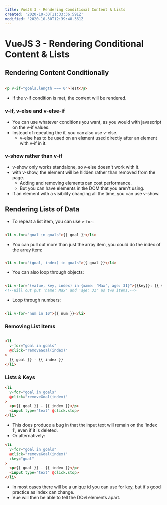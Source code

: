 ```yaml
---
title: VueJS 3 - Rendering Conditional Content & Lists
created: '2020-10-30T11:33:36.591Z'
modified: '2020-10-30T12:39:48.361Z'
---
```


# VueJS 3 - Rendering Conditional Content & Lists

## Rendering Content Conditionally

```html

<p v-if="goals.length === 0">Test</p>

```
* If the v-if condition is met, the content will be rendered.

### v-if, v-else and v-else-if

* You can use whatever conditions you want, as you would with javascript on the v-if values.
* Instead of repeating the if, you can also use v-else.
  * v-else has to be used on an element used directly after an element with v-if in it.

### v-show rather than v-if

* v-show only works standalone, so v-else doesn't work with it.
* with v-show, the element will be hidden rather than removed from the page.
  * Adding and removing elements can cost performance.
  * But you can have elements in the DOM that you aren't using.
* If an element with a visibility changing all the time, you can use v-show.

## Rendering Lists of Data

* To repeat a list item, you can use `v-for`:

```html

<li v-for="goal in goals">{{ goal }}</li>

```
* You can pull out more than just the array item, you could do the index of the array item:

```html

<li v-for="(goal, index) in goals">{{ goal }}</li>

```
* You can also loop through objects:

```html

<li v-for="(value, key, index) in {name: 'Max', age: 31}">{{key}}: {{ value }}</li>
<!--Will out put 'name: Max' and 'age: 31' as two items.-->
```
* Loop through numbers:

```html

<li v-for="num in 10">{{ num }}</li>

```

### Removing List Items

```html

<li 
  v-for="goal in goals" 
  @click="removeGoal(index)"
>
  {{ goal }} - {{ index }}
</li>

```

### Lists & Keys

```html
<li 
  v-for="goal in goals" 
  @click="removeGoal(index)"
>
  <p>{{ goal }} - {{ index }}</p>
  <input type="text" @click.stop>
</li>
```
* This does produce a bug in that the input text will remain on the 'index 1', even if it is deleted.
* Or alternatively:
```html
<li 
  v-for="goal in goals" 
  @click="removeGoal(index)"
  :key="goal"
>
  <p>{{ goal }} - {{ index }}</p>
  <input type="text" @click.stop>
</li>

```
* In most cases there will be a unique id you can use for key, but it's good practice as index can change.
* Vue will then be able to tell the DOM elements apart.


